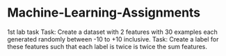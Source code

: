 # Machine-Learning-Assignments
1st lab task 
Task: Create a dataset with 2 features with 30 examples each generated randomly between -10 to +10 inclusive.
Task: Create a label for these features such that each label is twice is twice the sum features.
